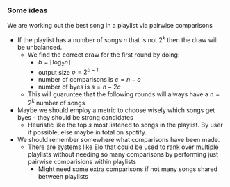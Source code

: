 

### Some ideas

We are working out the best song in a playlist via pairwise comparisons
 
* If the playlist has a number of songs $n$ that is not $2^k$ then the draw will be unbalanced.
    * We find the correct draw for the first round by doing:
        *  $b = \lceil\log_2{n}\rceil$
        * output size $o=2^{b-1}$
        * number of comparisons is $c=n-o$
        * number of byes is $s=n-2c$
    * This will guaruntee that the following rounds will always have a $n=2^k$ number of songs
* Maybe we should employ a metric to choose wisely which songs get byes - they should be strong candidates
    * Heuristic like the top $s$ most listened to songs in the playlist. By user if possible, else maybe in total on spotify.
* We should remember somewhere what comparisons have been made.
    * There are systems like Elo that could be used to rank over multiple playlists without needing so many comparisons by performing just pairwise comparisions within playlists
        * Might need some extra comparisons if not many songs shared between playlists